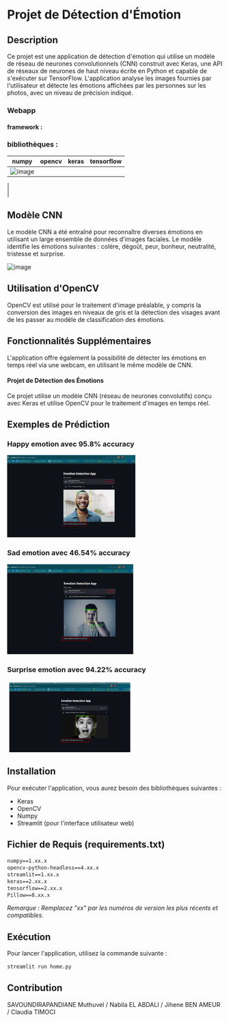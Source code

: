 # Projet de Détection d'Émotion

## Description
Ce projet est une application de détection d'émotion qui utilise un modèle de réseau de neurones convolutionnels (CNN) construit avec Keras, une API de réseaux de neurones de haut niveau écrite en Python et capable de s'exécuter sur TensorFlow. L'application analyse les images fournies par l'utilisateur et détecte les émotions affichées par les personnes sur les photos, avec un niveau de précision indiqué.

### Webapp 

#### framework : 


### bibliothèques : 

|      numpy      |     opencv      |      keras      |   tensorflow  |
| --------------- | --------------- | --------------- |---------------
| ![image](https://github.com/Muthuvel15/Projet-IA-Machine-Learning/assets/60102777/8c4b8cfe-befb-42c5-9a5d-61529b6a2d5a) |
   
|     
|    







## Modèle CNN
Le modèle CNN a été entraîné pour reconnaître diverses émotions en utilisant un large ensemble de données d'images faciales. Le modèle identifie les émotions suivantes : colère, dégoût, peur, bonheur, neutralité, tristesse et surprise.

![image](https://github.com/Muthuvel15/Projet-IA-Machine-Learning/assets/60102777/5e82c06f-ab2a-46d4-8ca4-bed60f0a8748)



## Utilisation d'OpenCV
OpenCV est utilisé pour le traitement d'image préalable, y compris la conversion des images en niveaux de gris et la détection des visages avant de les passer au modèle de classification des émotions.

## Fonctionnalités Supplémentaires
L'application offre également la possibilité de détecter les émotions en temps réel via une webcam, en utilisant le même modèle de CNN.



#### Projet de Détection des Émotions

Ce projet utilise un modèle CNN (réseau de neurones convolutifs) conçu avec Keras et utilise OpenCV pour le traitement d'images en temps réel.

## Exemples de Prédiction

### Happy emotion avec 95.8% accuracy

<img src="./image/capture_ecran/happy.png" width="300" alt="Happy Emotion" title="Happy Emotion">

### Sad emotion avec 46.54% accuracy

<img src="./image/capture_ecran/sad.png" width="300" alt="sad Emotion" title="sad Emotion">

### Surprise emotion avec 94.22% accuracy

<img src="./image/capture_ecran/surprise.png" width="300" alt="surprise Emotion" title="surprise Emotion">


## Installation
Pour exécuter l'application, vous aurez besoin des bibliothèques suivantes :
- Keras
- OpenCV
- Numpy
- Streamlit (pour l'interface utilisateur web)

## Fichier de Requis (requirements.txt)
```
numpy==1.xx.x
opencv-python-headless==4.xx.x
streamlit==1.xx.x
keras==2.xx.x
tensorflow==2.xx.x
Pillow==8.xx.x
```
*Remarque : Remplacez "xx" par les numéros de version les plus récents et compatibles.*

## Exécution
Pour lancer l'application, utilisez la commande suivante :
```sh
streamlit run home.py
```

## Contribution
SAVOUNDIRAPANDIANE Muthuvel / Nabila EL ABDALI / Jihene BEN AMEUR / Claudia TIMOCI


